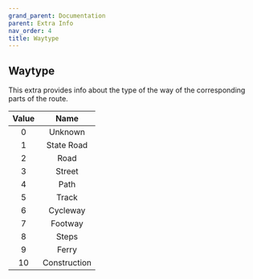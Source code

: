 ```yaml
---
grand_parent: Documentation
parent: Extra Info
nav_order: 4
title: Waytype
---
```


## Waytype

This extra provides info about the type of the way of the corresponding parts of the route.

| Value |     Name     |
|:-----:|:------------:|
| 0     | Unknown      |
| 1     | State Road   |
| 2     | Road         |
| 3     | Street       |
| 4     | Path         |
| 5     | Track        |
| 6     | Cycleway     |
| 7     | Footway      |
| 8     | Steps        |
| 9     | Ferry        |
| 10    | Construction |
